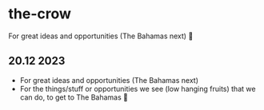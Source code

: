 # the-crow
For great ideas and opportunities (The Bahamas next) :palm_tree:

## 20.12 2023

* For great ideas and opportunities (The Bahamas next)
* For the things/stuff or opportunities we see (low hanging fruits) that we can do, to get to The Bahamas :palm_tree:

